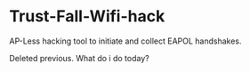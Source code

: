 # Trust-Fall-Wifi-hack
AP-Less hacking tool to initiate and collect EAPOL handshakes.

Deleted previous. What do i do today?
